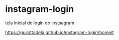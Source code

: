 # instagram-login
tela inicial de login do instsagram



https://guicittadela.github.io/instagram-login/home#
